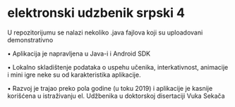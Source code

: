 # elektronski udzbenik srpski 4

U repozitorijumu se nalazi nekoliko .java fajlova koji su uploadovani demonstrativno

•	Aplikacija je napravljena u Java-i i Android SDK

•	Lokalno skladištenje podataka o uspehu učenika, interkativnost, animacije i mini igre neke su od karakteristika aplikacije.

•	Razvoj je trajao preko pola godine (u toku 2019) i aplikacije je kasnije korišćena u istraživanju el. Udžbenika u doktorskoj disertaciji Vuka Sekača

